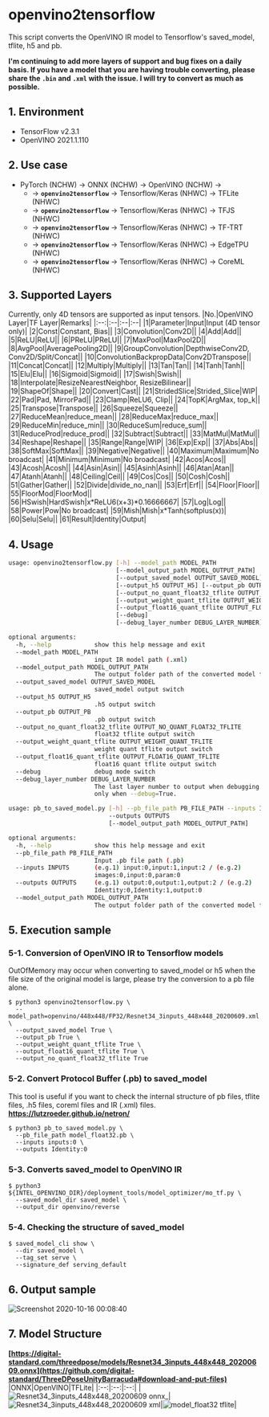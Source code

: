 # openvino2tensorflow
This script converts the OpenVINO IR model to Tensorflow's saved_model, tflite, h5 and pb.  
  
**I'm continuing to add more layers of support and bug fixes on a daily basis. If you have a model that you are having trouble converting, please share the `.bin` and `.xml` with the issue. I will try to convert as much as possible.**

## 1. Environment
- TensorFlow v2.3.1
- OpenVINO 2021.1.110

## 2. Use case

- PyTorch (NCHW) -> ONNX (NCHW) -> OpenVINO (NCHW) -> 
  - -> **`openvino2tensorflow`** -> Tensorflow/Keras (NHWC) -> TFLite (NHWC)
  - -> **`openvino2tensorflow`** -> Tensorflow/Keras (NHWC) -> TFJS (NHWC)
  - -> **`openvino2tensorflow`** -> Tensorflow/Keras (NHWC) -> TF-TRT (NHWC)
  - -> **`openvino2tensorflow`** -> Tensorflow/Keras (NHWC) -> EdgeTPU (NHWC)
  - -> **`openvino2tensorflow`** -> Tensorflow/Keras (NHWC) -> CoreML (NHWC)

## 3. Supported Layers
Currently, only 4D tensors are supported as input tensors.
|No.|OpenVINO Layer|TF Layer|Remarks|
|:--:|:--|:--|:--|
|1|Parameter|Input|Input (4D tensor only)|
|2|Const|Constant, Bias||
|3|Convolution|Conv2D||
|4|Add|Add||
|5|ReLU|ReLU||
|6|PReLU|PReLU||
|7|MaxPool|MaxPool2D||
|8|AvgPool|AveragePooling2D||
|9|GroupConvolution|DepthwiseConv2D, Conv2D/Split/Concat||
|10|ConvolutionBackpropData|Conv2DTranspose||
|11|Concat|Concat||
|12|Multiply|Multiply||
|13|Tan|Tan||
|14|Tanh|Tanh||
|15|Elu|Elu||
|16|Sigmoid|Sigmoid||
|17|Swish|Swish||
|18|Interpolate|ResizeNearestNeighbor, ResizeBilinear||
|19|ShapeOf|Shape||
|20|Convert|Cast||
|21|StridedSlice|Strided_Slice|WIP|
|22|Pad|Pad, MirrorPad||
|23|Clamp|ReLU6, Clip||
|24|TopK|ArgMax, top_k||
|25|Transpose|Transpose||
|26|Squeeze|Squeeze||
|27|ReduceMean|reduce_mean||
|28|ReduceMax|reduce_max||
|29|ReduceMin|reduce_min||
|30|ReduceSum|reduce_sum||
|31|ReduceProd|reduce_prod||
|32|Subtract|Subtract||
|33|MatMul|MatMul||
|34|Reshape|Reshape||
|35|Range|Range|WIP|
|36|Exp|Exp||
|37|Abs|Abs||
|38|SoftMax|SoftMax||
|39|Negative|Negative||
|40|Maximum|Maximum|No broadcast|
|41|Minimum|Minimum|No broadcast|
|42|Acos|Acos||
|43|Acosh|Acosh||
|44|Asin|Asin||
|45|Asinh|Asinh||
|46|Atan|Atan||
|47|Atanh|Atanh||
|48|Ceiling|Ceil||
|49|Cos|Cos||
|50|Cosh|Cosh||
|51|Gather|Gather||
|52|Divide|divide_no_nan||
|53|Erf|Erf||
|54|Floor|Floor||
|55|FloorMod|FloorMod||
|56|HSwish|HardSwish|x\*ReLU6(x+3)\*0.16666667|
|57|Log|Log||
|58|Power|Pow|No broadcast|
|59|Mish|Mish|x\*Tanh(softplus(x))|
|60|Selu|Selu||
|61|Result|Identity|Output|

## 4. Usage
```bash
usage: openvino2tensorflow.py [-h] --model_path MODEL_PATH
                              [--model_output_path MODEL_OUTPUT_PATH]
                              [--output_saved_model OUTPUT_SAVED_MODEL]
                              [--output_h5 OUTPUT_H5] [--output_pb OUTPUT_PB]
                              [--output_no_quant_float32_tflite OUTPUT_NO_QUANT_FLOAT32_TFLITE]
                              [--output_weight_quant_tflite OUTPUT_WEIGHT_QUANT_TFLITE]
                              [--output_float16_quant_tflite OUTPUT_FLOAT16_QUANT_TFLITE]
                              [--debug]
                              [--debug_layer_number DEBUG_LAYER_NUMBER]

optional arguments:
  -h, --help            show this help message and exit
  --model_path MODEL_PATH
                        input IR model path (.xml)
  --model_output_path MODEL_OUTPUT_PATH
                        The output folder path of the converted model file
  --output_saved_model OUTPUT_SAVED_MODEL
                        saved_model output switch
  --output_h5 OUTPUT_H5
                        .h5 output switch
  --output_pb OUTPUT_PB
                        .pb output switch
  --output_no_quant_float32_tflite OUTPUT_NO_QUANT_FLOAT32_TFLITE
                        float32 tflite output switch
  --output_weight_quant_tflite OUTPUT_WEIGHT_QUANT_TFLITE
                        weight quant tflite output switch
  --output_float16_quant_tflite OUTPUT_FLOAT16_QUANT_TFLITE
                        float16 quant tflite output switch
  --debug               debug mode switch
  --debug_layer_number DEBUG_LAYER_NUMBER
                        The last layer number to output when debugging. Used
                        only when --debug=True.
```
```bash
usage: pb_to_saved_model.py [-h] --pb_file_path PB_FILE_PATH --inputs INPUTS
                            --outputs OUTPUTS
                            [--model_output_path MODEL_OUTPUT_PATH]

optional arguments:
  -h, --help            show this help message and exit
  --pb_file_path PB_FILE_PATH
                        Input .pb file path (.pb)
  --inputs INPUTS       (e.g.1) input:0,input:1,input:2 / (e.g.2)
                        images:0,input:0,param:0
  --outputs OUTPUTS     (e.g.1) output:0,output:1,output:2 / (e.g.2)
                        Identity:0,Identity:1,output:0
  --model_output_path MODEL_OUTPUT_PATH
                        The output folder path of the converted model file
```

## 5. Execution sample
### 5-1. Conversion of OpenVINO IR to Tensorflow models
OutOfMemory may occur when converting to saved_model or h5 when the file size of the original model is large, please try the conversion to a pb file alone.
```
$ python3 openvino2tensorflow.py \
  --model_path=openvino/448x448/FP32/Resnet34_3inputs_448x448_20200609.xml \
  --output_saved_model True \
  --output_pb True \
  --output_weight_quant_tflite True \
  --output_float16_quant_tflite True \
  --output_no_quant_float32_tflite True
```
### 5-2. Convert Protocol Buffer (.pb) to saved_model
This tool is useful if you want to check the internal structure of pb files, tflite files, .h5 files, coreml files and IR (.xml) files. **https://lutzroeder.github.io/netron/**
```
$ python3 pb_to_saved_model.py \
  --pb_file_path model_float32.pb \
  --inputs inputs:0 \
  --outputs Identity:0
```
### 5-3. Converts saved_model to OpenVINO IR
```
$ python3 ${INTEL_OPENVINO_DIR}/deployment_tools/model_optimizer/mo_tf.py \
  --saved_model_dir saved_model \
  --output_dir openvino/reverse
```
### 5-4. Checking the structure of saved_model
```
$ saved_model_cli show \
  --dir saved_model \
  --tag_set serve \
  --signature_def serving_default
```

## 6. Output sample
![Screenshot 2020-10-16 00:08:40](https://user-images.githubusercontent.com/33194443/96149093-e38fa700-0f43-11eb-8101-65fc20b2cc8f.png)


## 7. Model Structure
**[https://digital-standard.com/threedpose/models/Resnet34_3inputs_448x448_20200609.onnx](https://github.com/digital-standard/ThreeDPoseUnityBarracuda#download-and-put-files)**
|ONNX|OpenVINO|TFLite|
|:--:|:--:|:--:|
|![Resnet34_3inputs_448x448_20200609 onnx_](https://user-images.githubusercontent.com/33194443/96398683-62683680-1207-11eb-928d-e4cb6c8cc188.png)|![Resnet34_3inputs_448x448_20200609 xml](https://user-images.githubusercontent.com/33194443/96153010-23f12400-0f48-11eb-8186-4bbad73b517a.png)|![model_float32 tflite](https://user-images.githubusercontent.com/33194443/96153019-26ec1480-0f48-11eb-96be-0c405ee2cbf7.png)|
